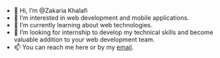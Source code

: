 - 👋 Hi, I’m @Zakaria Khalafi
- 👀 I’m interested in web development and mobile applications.
- 🌱 I’m currently learning about web technologies.
- 💞️ I’m looking for internship to develop my technical skills and become valuable addition to your web development team.
- 📫 You can reach me here or by my [email](mailto:zakaria.khalafi@outlook.com).

<!---
zakariaJs-web/zakariaJs-web is a ✨ special ✨ repository because its `README.md` (this file) appears on your GitHub profile.
You can click the Preview link to take a look at your changes.
--->

